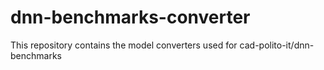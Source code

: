 # dnn-benchmarks-converter
This repository contains the model converters used for cad-polito-it/dnn-benchmarks
